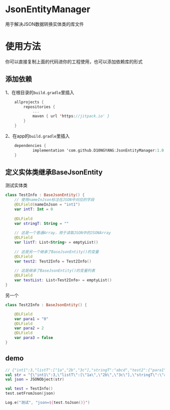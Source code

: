 # JsonEntityManager
 用于解决JSON数据转换实体类的库文件
# 使用方法
你可以直接复制上面的代码进你的工程使用，也可以添加依赖库的形式
## 添加依赖
1、在根目录的`build.gradle`里插入

```kotlin
	allprojects {
		repositories {
			...
			maven { url 'https://jitpack.io' }
		}
	}
```
2、在app的`build.gradle`里插入

```kotlin
	dependencies {
	        implementation 'com.github.D10NGYANG:JsonEntityManager:1.0'
	}
```
## 定义实体类继承BaseJsonEntity
测试实体类
```kotlin
class TestInfo : BaseJsonEntity() {
    // 使用nameInJson标注在JSON中对应的字段
    @DLField(nameInJson = "int1")
    var intT: Int = 0
    
    @DLField
    var stringT: String = ""
    
    // 这是一个普通Array，用于读取JSON中的JSONArray
    @DLField
    var listT: List<String> = emptyList()
    
    // 这是另一个继承了BaseJsonEntity()的变量
    @DLField
    var test2: Test2Info = Test2Info()
    
    // 这是继承了BaseJsonEntity()的变量列表
    @DLField
    var testList: List<Test2Info> = emptyList()
}
```
另一个
```kotlin
class Test2Info : BaseJsonEntity() {

    @DLField
    var para1 = "0"
    @DLField
    var para2 = 2
    @DLField
    var para3 = false
}
```
## demo

```kotlin
// {"int1":3,"listT":["1a","2b","3c"],"stringT":"abcd","test2":{"para1":"efgh","para2":1234,"para3":true},"testList":[{"para1":"L0","para2":0,"para3":false},{"para1":"L1","para2":1,"para3":true}]}
val str = "{\"int1\":3,\"listT\":[\"1a\",\"2b\",\"3c\"],\"stringT\":\"abcd\",\"test2\":{\"para1\":\"efgh\",\"para2\":1234,\"para3\":true},\"testList\":[{\"para1\":\"L0\",\"para2\":0,\"para3\":false},{\"para1\":\"L1\",\"para2\":1,\"para3\":true}]}"
val json = JSONObject(str)

val test = TestInfo()
test.setFromJson(json)

Log.e("测试", "json=${test.toJson()}")
```

